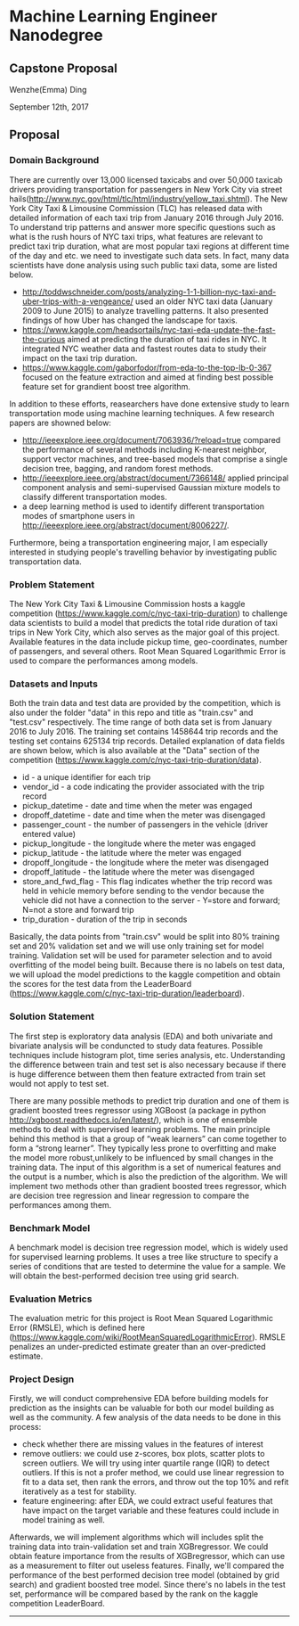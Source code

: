 # Machine Learning Engineer Nanodegree
## Capstone Proposal  
Wenzhe(Emma) Ding

September 12th, 2017

## Proposal

### Domain Background

There are currently over 13,000 licensed taxicabs and over 50,000 taxicab drivers providing transportation for passengers in New York City via street hails(http://www.nyc.gov/html/tlc/html/industry/yellow_taxi.shtml). The New York City Taxi & Limousine Commission (TLC) has released data with detailed information of each taxi trip from January 2016 through July 2016. To understand trip patterns and answer more specific questions such as what is the rush hours of NYC taxi trips, what features are relevant to predict taxi trip duration, what are most popular taxi regions at different time of the day and etc. we need to investigate such data sets. In fact, many data scientists have done analysis using such public taxi data, some are listed below.

* http://toddwschneider.com/posts/analyzing-1-1-billion-nyc-taxi-and-uber-trips-with-a-vengeance/ used an older NYC taxi data (January 2009 to June 2015) to analyze travelling patterns. It also presented findings of how Uber has changed the landscape for taxis.
* https://www.kaggle.com/headsortails/nyc-taxi-eda-update-the-fast-the-curious aimed at predicting the duration of taxi rides in NYC. It integrated NYC weather data and fastest routes data to study their impact on the taxi trip duration. 
* https://www.kaggle.com/gaborfodor/from-eda-to-the-top-lb-0-367 focused on the feature extraction and aimed at finding best possible feature set for grandient boost tree algorithm.

In addition to these efforts, reasearchers have done extensive study to learn transportation mode using machine learning techniques. A few research papers are showned below:

* http://ieeexplore.ieee.org/document/7063936/?reload=true compared the performance of several methods including K-nearest neighbor, support vector machines, and tree-based models that comprise a single decision tree, bagging, and random forest methods. 
* http://ieeexplore.ieee.org/abstract/document/7366148/ applied principal component analysis and semi-supervised Gaussian mixture models to classify different transportation modes. 
* a deep learning method is used to identify different transportation modes of smartphone users in http://ieeexplore.ieee.org/abstract/document/8006227/.

Furthermore, being a transportation engineering major, I am especially interested in studying people's travelling behavior by investigating public transportation data. 

### Problem Statement

The New York City Taxi & Limousine Commission hosts a kaggle competition (https://www.kaggle.com/c/nyc-taxi-trip-duration) to challenge data scientists to build a model that predicts the total ride duration of taxi trips in New York City, which also serves as the major goal of this project. Available features in the data include pickup time, geo-coordinates, number of passengers, and several others. Root Mean Squared Logarithmic Error is used to compare the performances among models.

### Datasets and Inputs

Both the train data and test data are provided by the competition, which is also under the folder "data" in this repo and title as "train.csv" and "test.csv" respectively. The time range of both data set is from January 2016 to July 2016. The training set contains 1458644 trip records and the testing set contains 625134 trip records. Detailed explanation of data fields are shown below, which is also available at the "Data" section of the competition (https://www.kaggle.com/c/nyc-taxi-trip-duration/data). 

* id - a unique identifier for each trip
* vendor_id - a code indicating the provider associated with the trip record
* pickup_datetime - date and time when the meter was engaged
* dropoff_datetime - date and time when the meter was disengaged
* passenger_count - the number of passengers in the vehicle (driver entered value)
* pickup_longitude - the longitude where the meter was engaged
* pickup_latitude - the latitude where the meter was engaged
* dropoff_longitude - the longitude where the meter was disengaged
* dropoff_latitude - the latitude where the meter was disengaged
* store_and_fwd_flag - This flag indicates whether the trip record was held in vehicle memory before sending to the vendor because the vehicle did not have a connection to the server - Y=store and forward; N=not a store and forward trip
* trip_duration - duration of the trip in seconds

Basically, the data points from "train.csv" would be split into 80% training set and 20% validation set and we will use only training set for model training. Validation set will be used for parameter selection and to avoid overfitting of the model being built. Because there is no labels on test data, we will upload the model predictions to the kaggle competition and obtain the scores for the test data from the LeaderBoard (https://www.kaggle.com/c/nyc-taxi-trip-duration/leaderboard).

### Solution Statement

The first step is exploratory data analysis (EDA) and both univariate and bivariate analysis will be conduncted to study data features. Possible techniques include histogram plot, time series analysis, etc. Understanding the difference between train and test set is also necessary because if there is huge difference between them then feature extracted from train set would not apply to test set. 

There are many possible methods to predict trip duration and one of them is gradient boosted trees regressor using XGBoost (a package in python http://xgboost.readthedocs.io/en/latest/), which is one of ensemble methods to deal with supervised learning problems. The main principle behind this method is that a group of “weak learners” can come together to form a “strong learner”. They typically less prone to overfitting and make the model more robust,unlikely to be influenced by small changes in the training data. The input of this algorithm is a set of numerical features and the output is a number, which is also the prediction of the algorithm. We will implement two methods other than gradient boosted trees regressor, which are decision tree regression and linear regression to compare the performances among them.

### Benchmark Model

A benchmark model is decision tree regression model, which is widely used for supervised learning problems. It uses a tree like structure to specify a series of conditions that are tested to determine the value for a sample. We will obtain the best-performed decision tree using grid search.

### Evaluation Metrics

The evaluation metric for this project is Root Mean Squared Logarithmic Error (RMSLE), which is defined here (https://www.kaggle.com/wiki/RootMeanSquaredLogarithmicError). RMSLE penalizes an under-predicted estimate greater than an over-predicted estimate.

### Project Design
Firstly, we will conduct comprehensive EDA before building models for prediction as the insights can be valuable for both our model building as well as the community. A few analysis of the data needs to be done in this process:

* check whether there are missing values in the features of interest
* remove outliers: we could use z-scores, box plots, scatter plots to screen outliers. We will try using inter quartile range (IQR) to detect outliers. If this is not a profer method, we could use linear regression to fit to a data set, then rank the errors, and throw out the top 10% and refit iteratively as a test for stability. 
* feature engineering: after EDA, we could extract useful features that have impact on the target variable and these features could include in model training as well.

Afterwards, we will implement algorithms which will includes split the training data into train-validation set and train XGBregressor. We could obtain feature importance from the results of XGBregressor, which can use as a measurement to filter out useless features. Finally, we'll compared the performance of the best performed decision tree model (obtained by grid search) and gradient boosted tree model. Since there's no labels in the test set, performance will be compared based by the rank on the kaggle competition LeaderBoard.

-----------
